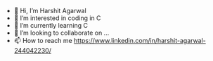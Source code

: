 - 👋 Hi, I’m Harshit Agarwal
- 👀 I’m interested in coding in C
- 🌱 I’m currently learning C
- 💞️ I’m looking to collaborate on ...
- 📫 How to reach me https://www.linkedin.com/in/harshit-agarwal-244042230/

<!---
harshitagrwal/harshitagrwal is a ✨ special ✨ repository because its `README.md` (this file) appears on your GitHub profile.
You can click the Preview link to take a look at your changes.
--->
